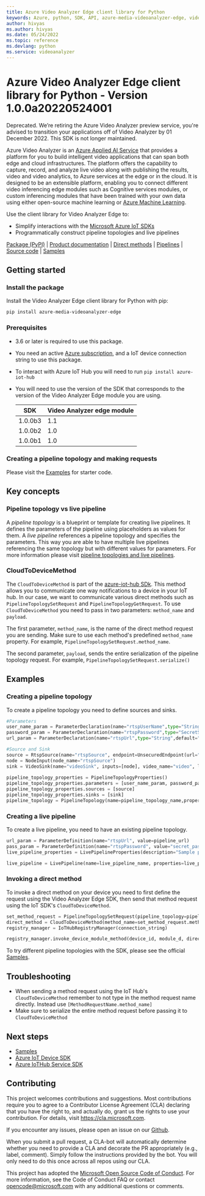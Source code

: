 ```yaml
---
title: Azure Video Analyzer Edge client library for Python
keywords: Azure, python, SDK, API, azure-media-videoanalyzer-edge, videoanalyzer
author: hivyas
ms.author: hivyas
ms.date: 05/24/2022
ms.topic: reference
ms.devlang: python
ms.service: videoanalyzer
---
```

# Azure Video Analyzer Edge client library for Python - Version 1.0.0a20220524001 


Deprecated. We’re retiring the Azure Video Analyzer preview service, you're advised to transition your applications off of Video Analyzer by 01 December 2022. This SDK is not longer maintained.

Azure Video Analyzer is an [Azure Applied AI Service][applied-ai-service] that provides a platform for you to build intelligent video applications that can span both edge and cloud infrastructures. The platform offers the capability to capture, record, and analyze live video along with publishing the results, video and video analytics, to Azure services at the edge or in the cloud. It is designed to be an extensible platform, enabling you to connect different video inferencing edge modules such as Cognitive services modules, or custom inferencing modules that have been trained with your own data using either open-source machine learning or [Azure Machine Learning][machine-learning].

Use the client library for Video Analyzer Edge to:

- Simplify interactions with the [Microsoft Azure IoT SDKs](https://github.com/azure/azure-iot-sdks)
- Programmatically construct pipeline topologies and live pipelines

[Package (PyPI)][package] | [Product documentation][doc_product] | [Direct methods][doc_direct_methods] | [Pipelines][doc_pipelines] | [Source code][source] | [Samples][samples]

## Getting started

### Install the package

Install the Video Analyzer Edge client library for Python with pip:

```bash
pip install azure-media-videoanalyzer-edge
```

### Prerequisites

- 3.6 or later is required to use this package.
- You need an active [Azure subscription][azure_sub], and a IoT device connection string to use this package.
- To interact with Azure IoT Hub you will need to run `pip install azure-iot-hub`
- You will need to use the version of the SDK that corresponds to the version of the Video Analyzer Edge module you are using.

    | SDK  | Video Analyzer edge module  |
    |---|---|
    | 1.0.0b3  | 1.1  |
    | 1.0.0b2  | 1.0  |
    | 1.0.0b1  | 1.0  |

### Creating a pipeline topology and making requests

Please visit the [Examples](#examples) for starter code.

## Key concepts

### Pipeline topology vs live pipeline

A _pipeline topology_ is a blueprint or template for creating live pipelines. It defines the parameters of the pipeline using placeholders as values for them. A _live pipeline_ references a pipeline topology and specifies the parameters. This way you are able to have multiple live pipelines referencing the same topology but with different values for parameters. For more information please visit [pipeline topologies and live pipelines][doc_pipelines].

### CloudToDeviceMethod

The `CloudToDeviceMethod` is part of the [azure-iot-hub SDk][iot-hub-sdk]. This method allows you to communicate one way notifications to a device in your IoT hub. In our case, we want to communicate various direct methods such as `PipelineTopologySetRequest` and `PipelineTopologyGetRequest`. To use `CloudToDeviceMethod` you need to pass in two parameters: `method_name` and `payload`.

The first parameter, `method_name`, is the name of the direct method request you are sending. Make sure to use each method's predefined `method_name` property. For example, `PipelineTopologySetRequest.method_name`.

The second parameter, `payload`, sends the entire serialization of the pipeline topology request. For example, `PipelineTopologySetRequest.serialize()`

## Examples

### Creating a pipeline topology

To create a pipeline topology you need to define sources and sinks.

```python
#Parameters
user_name_param = ParameterDeclaration(name="rtspUserName",type="String",default="testusername")
password_param = ParameterDeclaration(name="rtspPassword",type="SecretString",default="testpassword")
url_param = ParameterDeclaration(name="rtspUrl",type="String",default="rtsp://www.sample.com")

#Source and Sink
source = RtspSource(name="rtspSource", endpoint=UnsecuredEndpoint(url="${rtspUrl}",credentials=UsernamePasswordCredentials(username="${rtspUserName}",password="${rtspPassword}")))
node = NodeInput(node_name="rtspSource")
sink = VideoSink(name="videoSink", inputs=[node], video_name="video", local_media_cache_path="/var/lib/videoanalyzer/tmp/", local_media_cache_maximum_size_mi_b="1024");
    
pipeline_topology_properties = PipelineTopologyProperties()
pipeline_topology_properties.parameters = [user_name_param, password_param, url_param]
pipeline_topology_properties.sources = [source]
pipeline_topology_properties.sinks = [sink]
pipeline_topology = PipelineTopology(name=pipeline_topology_name,properties=pipeline_topology_properties)

```

### Creating a live pipeline

To create a live pipeline, you need to have an existing pipeline topology.

```python
url_param = ParameterDefinition(name="rtspUrl", value=pipeline_url)
pass_param = ParameterDefinition(name="rtspPassword", value="secret_password")
live_pipeline_properties = LivePipelineProperties(description="Sample pipeline description", topology_name=pipeline_topology_name, parameters=[url_param])

live_pipeline = LivePipeline(name=live_pipeline_name, properties=live_pipeline_properties)

```

### Invoking a direct method

To invoke a direct method on your device you need to first define the request using the Video Analyzer Edge SDK, then send that method request using the IoT SDK's `CloudToDeviceMethod`.

```python
set_method_request = PipelineTopologySetRequest(pipeline_topology=pipeline_topology)
direct_method = CloudToDeviceMethod(method_name=set_method_request.method_name, payload=set_method_request.serialize())
registry_manager = IoTHubRegistryManager(connection_string)

registry_manager.invoke_device_module_method(device_id, module_d, direct_method)
```

To try different pipeline topologies with the SDK, please see the official [Samples][samples].

## Troubleshooting

- When sending a method request using the IoT Hub's `CloudToDeviceMethod` remember to not type in the method request name directly. Instead use `[MethodRequestName.method_name]`
- Make sure to serialize the entire method request before passing it to `CloudToDeviceMethod`

## Next steps

- [Samples][samples]
- [Azure IoT Device SDK][iot-device-sdk]
- [Azure IoTHub Service SDK][iot-hub-sdk]

## Contributing

This project welcomes contributions and suggestions. Most contributions require
you to agree to a Contributor License Agreement (CLA) declaring that you have
the right to, and actually do, grant us the rights to use your contribution.
For details, visit https://cla.microsoft.com.

If you encounter any issues, please open an issue on our [Github][github-page-issues].

When you submit a pull request, a CLA-bot will automatically determine whether
you need to provide a CLA and decorate the PR appropriately (e.g., label,
comment). Simply follow the instructions provided by the bot. You will only
need to do this once across all repos using our CLA.

This project has adopted the
[Microsoft Open Source Code of Conduct][code_of_conduct]. For more information,
see the Code of Conduct FAQ or contact opencode@microsoft.com with any
additional questions or comments.

<!-- LINKS -->
[azure_cli]: /cli/azure
[azure_sub]: https://azure.microsoft.com/free/

[cla]: https://cla.microsoft.com
[code_of_conduct]: https://opensource.microsoft.com/codeofconduct/
[coc_faq]: https://opensource.microsoft.com/codeofconduct/faq/
[coc_contact]: mailto:opencode@microsoft.com
[doc_pipelines]: https://go.microsoft.com/fwlink/?linkid=2162396
[package]: https://aka.ms/ava/sdk/client/python
[source]: https://github.com/Azure/azure-sdk-for-python/tree/main/sdk/videoanalyzer
[samples]: https://go.microsoft.com/fwlink/?linkid=2162278
[doc_product]: https://go.microsoft.com/fwlink/?linkid=2162396
[doc_direct_methods]: https://go.microsoft.com/fwlink/?linkid=2162396
[iot-device-sdk]: https://pypi.org/project/azure-iot-device/
[iot-hub-sdk]: https://pypi.org/project/azure-iot-hub/
[github-page-issues]: https://github.com/Azure/azure-sdk-for-python/issues
[applied-ai-service]: https://azure.microsoft.com/product-categories/applied-ai-services/#services
[machine-learning]: https://azure.microsoft.com/services/machine-learning

